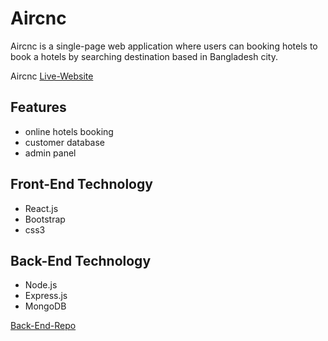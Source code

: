 # Aircnc

Aircnc is a single-page web application where users can  booking hotels to book a hotels by searching destination based in Bangladesh city.

Aircnc [Live-Website](https://aircnc-5.web.app/)

## Features
 * online hotels booking 
 * customer database
 * admin panel 

## Front-End Technology
 * React.js
 * Bootstrap
 * css3
## Back-End Technology
 * Node.js
 * Express.js
 * MongoDB

 [Back-End-Repo](https://github.com/Ashraful-Mijan/air-cnc-server)

